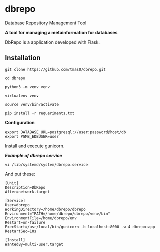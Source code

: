 # dbrepo
Database Repository Management Tool

**A tool for managing a metainformation for databases**

DbRepo is a application developed with Flask.

## Installation

```
git clone https://github.com/tmas0/dbrepo.git

cd dbrepo

python3 -m venv venv

virtualenv venv

source venv/bin/activate

pip install -r requeriments.txt
```

**Configuration**

```
export DATABASE_URL=postgresql://user:password@host/db
export PGMB_EDBUSER=user
```

Install and execute gunicorn.

***Example of dbrepo service***

```
vi /lib/systemd/system/dbrepo.service
```

And put these:
```
[Unit]
Description=DbRepo
After=network.target

[Service]
User=dbrepo
WorkingDirectory=/home/dbrepo/dbrepo
Environment="PATH=/home/dbrepo/dbrepo/venv/bin"
EnvironmentFile=/home/dbrepo/env
Restart=on-failure
ExecStart=/usr/local/bin/gunicorn -b localhost:8000 -w 4 dbrepo:app
RestartSec=10s

[Install]
WantedBy=multi-user.target
```